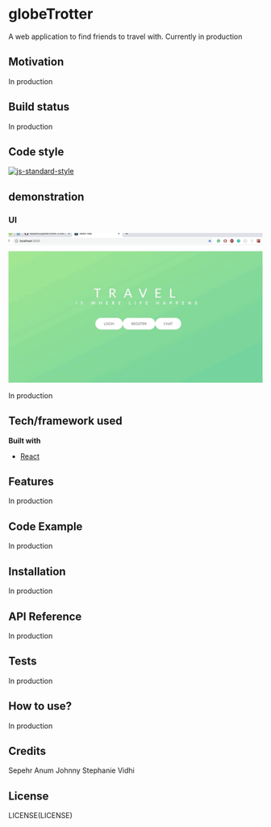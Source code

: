 # globeTrotter

A web application to find friends to travel with. Currently in production

## Motivation

In production

## Build status

In production

## Code style

[![js-standard-style](https://img.shields.io/badge/code%20style-standard-brightgreen.svg?style=flat)](https://github.com/feross/standard)

## demonstration

### UI

![](GlobeUIEnter.gif)

In production

## Tech/framework used

<b>Built with</b>

- [React](https://reactjs.org/)

## Features

In production

## Code Example

In production

## Installation

In production

## API Reference

In production

## Tests

In production

## How to use?

In production

## Credits

Sepehr
Anum
Johnny
Stephanie
Vidhi

## License

LICENSE(LICENSE)

